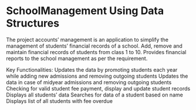 # SchoolManagement Using Data Structures
The project accounts’ management is an application to simplify the management of students’ financial records of a school. Add, remove and maintain financial records of students from class 1 to 10.
Provides financial reports to the school management as per the requirement.

Key Functionalities:
Updates the data by promoting students each year while adding new admissions and removing outgoing students
Updates the data in case of midyear admissions and removing outgoing students
Checking for valid student fee payment, display and update student records
Displays all students’ data
Searches for data of a student based on name
Displays list of all students with fee overdue

